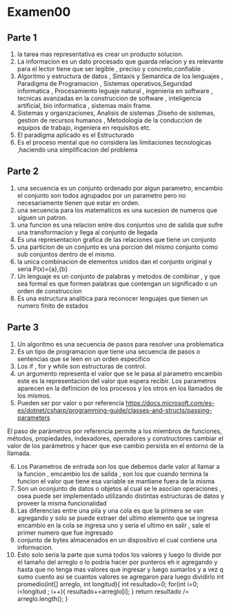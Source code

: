 # Examen00


## Parte 1 

1. la tarea mas representativa es crear un producto solucion.
2. La informacion es un dato procesado que guarda relacion y es relevante para el lector tiene que ser legible , preciso y concreto,confiable .
3. Algoritmo y estructura de datos , Sintaxis y Semantica de los lenguajes , Paradigma de Programacion , Sistemas operativos,Seguridad informatica ,  Procesamiento leguaje natural , ingenieria en software , tecnicas avanzadas en la construccion de software , inteligencia artificial, bio informatica , sistemas main frame.
4. Sistemas y organizaciones, Analisis de sistemas ,Diseño de sistemas, gestion de recursos humanos , Metodologia de la conduccion de equipos de trabajo, ingeniera en requisitos etc.
5. El paradigma aplicado es el Estructurado
6. Es el proceso mental que no considera las limitaciones tecnologicas ,haciendo una simplificacion del problema

## Parte 2 

1. una secuencia es un conjunto ordenado por algun parametro, encambio el conjunto son todos agrupados por un parametro pero no necesariamente tienen que estar en orden.
2. una secuencia para los matematicos es una sucesion de numeros que siguen un patron.
3. una funcion es una relacion entre dos conjuntos uno de salida que sufre una transformacion y llega al conjunto de llegada 
4. Es una representacion grafica de las relaciones que tiene un conjunto 
5. una particion de un conjunto es una porcion del mismo conjunto como sub conjuntos dentro de el mismo.
6. la unica combinacion de elementos unidos dan el conjunto original y seria P(x)={a},{b}
7. Un lenguaje es un conjunto de palabras y  metodos de combinar , y que sea formal es que formen palabras que contengan un significado o un orden de construccion
8. Es una estructura analitica para reconocer lenguajes  que tienen un numero finito de estados 

## Parte 3 

1. Un algoritmo es una secuencia de pasos para resolver una problematica
2. Es un tipo de programacion que tiene una secuencia de pasos o sentencias que se leen en un orden especifico 
3. Los if , for y while  son estructuras de control.
4. un argumento representa el valor que se le pasa al parametro encambio este es la representacion del valor que espera recibir. Los parametros aparecen en la definicion de los procesos y los otros en los llamados de los mismos.
5. Pueden ser por valor o por referencia 
https://docs.microsoft.com/es-es/dotnet/csharp/programming-guide/classes-and-structs/passing-parameters

El paso de parámetros por referencia permite a los miembros de funciones, métodos, propiedades, indexadores, operadores y constructores cambiar el valor de los parámetros y hacer que ese cambio persista en el entorno de la llamada.

6. Los Parametros de entrada son los que debemos darle valor al llamar a la funcion , emcambio los de salida , son los que cuando termina la funcion el valor que tiene esa variable se mantiene fuera de la misma
7. Son un oconjunto de datos o objetos al cual se le asocian operaciones , osea puede ser implementado utilizando distintas estructuras de datos y proveer la misma funcionalidad 
8. Las diferencias entre una pila y una cola es que la primera se van agregando y solo se puede extraer del ultimo elemento que se ingresa encambio en la cola se ingresa uno y seria el ultimo en salir , sale el primer numero que fue ingresado
9. conjunto de bytes almacenados en un dispositivo el cual contiene una informacion.
10. Esto solo seria la parte que suma todos los valores y luego lo divide por el tamaño del arreglo
o lo podria hacer por punteros eh ir agregando y hasta que no tenga mas valores que ingresar y luego sumarlos y a vez q sumo cuento asi se cuantos valores se agregaron para luego dividirlo
int promedio(int[] arreglo, int longitud){
    int resultado=0;
    for(int i=0; i<longitud ; i++){
        resultado+=arreglo[i];
        }
   return resultado /= arreglo.length();
}